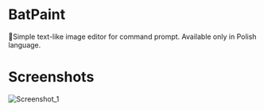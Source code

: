 # BatPaint
🎨Simple text-like image editor for command prompt. Available only in Polish language.

# Screenshots
![Screenshot_1](https://user-images.githubusercontent.com/48186982/63627208-cf357000-c606-11e9-93ce-5151bede3b07.png)
